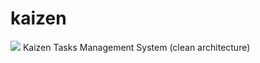 # kaizen
![](https://github.com/zyishai/kaizen/workflows/Create%20new%20version%20when%20pushing%20to%20master/badge.svg)
Kaizen Tasks Management System (clean architecture)

